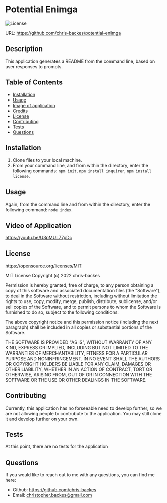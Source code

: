 # Potential Enimga

![License](https://img.shields.io/badge/license-MIT-green)

URL: https://github.com/chris-backes/potential-enimga

## Description

This application generates a README from the command line, based on user responses to prompts.

## Table of Contents

- [Installation](#installation)
- [Usage](#usage)
- [Image of application](#png-of-application)
- [Credits](#credits)
- [License](#license)
- [Contributing](#contributing)
- [Tests](#tests)
- [Questions](#questions)

## Installation

1. Clone files to your local machine.
2. From your command line, and from within the directory, enter the following commands: `npm init`, `npm install inquirer`, `npm install license`.

## Usage

Again, from the command line and from within the directory, enter the following command: `node index`.

## Video of Application

https://youtu.be/U3pMUL77pDc

## License

https://opensource.org/licenses/MIT

MIT License Copyright (c) 2022 chris-backes

Permission is hereby granted, free of charge, to any person obtaining a copy of this software and associated documentation files (the "Software"), to deal in the Software without restriction, including without limitation the rights to use, copy, modify, merge, publish, distribute, sublicense, and/or sell copies of the Software, and to permit persons to whom the Software is furnished to do so, subject to the following conditions:

The above copyright notice and this permission notice (including the next paragraph) shall be included in all copies or substantial portions of the Software.

THE SOFTWARE IS PROVIDED "AS IS", WITHOUT WARRANTY OF ANY KIND, EXPRESS OR IMPLIED, INCLUDING BUT NOT LIMITED TO THE WARRANTIES OF MERCHANTABILITY, FITNESS FOR A PARTICULAR PURPOSE AND NONINFRINGEMENT. IN NO EVENT SHALL THE AUTHORS OR COPYRIGHT HOLDERS BE LIABLE FOR ANY CLAIM, DAMAGES OR OTHER LIABILITY, WHETHER IN AN ACTION OF CONTRACT, TORT OR OTHERWISE, ARISING FROM, OUT OF OR IN CONNECTION WITH THE SOFTWARE OR THE USE OR OTHER DEALINGS IN THE SOFTWARE.

## Contributing

Currently, this application has no forseeable need to develop further, so we are not allowing people to contrubute to the application. You may still clone it and develop further on your own.

## Tests

At this point, there are no tests for the application

## Questions

If you would like to reach out to me with any questions, you can find me here:

- Github: https://github.com/chris-backes
- Email: christopher.backes@gmail.com
